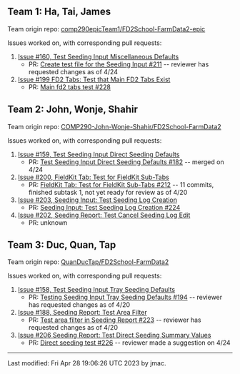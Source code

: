 ## Team 1: Ha, Tai, James

Team origin repo: [comp290epicTeam1/FD2School-FarmData2-epic](https://github.com/comp290epicTeam1/FD2School-FarmData2-epic)

Issues worked on, with corresponding pull requests:
1. [Issue #160, Test Seeding Input Miscellaneous Defaults](https://github.com/DickinsonCollege/FD2School-FarmData2/issues/160)
      * PR: [Create test file for the Seeding Input #211](https://github.com/DickinsonCollege/FD2School-FarmData2/pull/211) -- reviewer has requested changes as of 4/24
1. [Issue #199 FD2 Tabs: Test that Main FD2 Tabs Exist](https://github.com/DickinsonCollege/FD2School-FarmData2/issues/199)
      * PR: [Main fd2 tabs test #228](https://github.com/DickinsonCollege/FD2School-FarmData2/pull/228)

## Team 2: John, Wonje, Shahir

Team origin repo: [COMP290-John-Wonje-Shahir/FD2School-FarmData2](https://github.com/COMP290-John-Wonje-Shahir/FD2School-FarmData2)

Issues worked on, with corresponding pull requests:
1. [Issue #159, Test Seeding Input Direct Seeding Defaults](https://github.com/DickinsonCollege/FD2School-FarmData2/issues/159)
      * PR: [Test Seeding Input Direct Seeding Defaults #182](https://github.com/DickinsonCollege/FD2School-FarmData2/pull/182) -- merged on 4/24
1. [Issue #200, FieldKit Tab: Test for FieldKit Sub-Tabs](https://github.com/DickinsonCollege/FD2School-FarmData2/issues/200)
      * PR: [FieldKit Tab: Test for FieldKit Sub-Tabs #212](https://github.com/DickinsonCollege/FD2School-FarmData2/pull/212) -- 11 commits, finished subtask 1, not yet ready for review as of 4/20
1. [Issue #203, Seeding Input: Test Seeding Log Creation](https://github.com/DickinsonCollege/FD2School-FarmData2/issues/203)
      * PR: [Seeding Input: Test Seeding Log Creation #224](https://github.com/DickinsonCollege/FD2School-FarmData2/pull/224)
1. [Issue #202, Seeding Report: Test Cancel Seeding Log Edit](https://github.com/DickinsonCollege/FD2School-FarmData2/issues/202)
	  * PR: unknown

## Team 3: Duc, Quan, Tap

Team origin repo: [QuanDucTap/FD2School-FarmData2](https://github.com/QuanDucTap/FD2School-FarmData2)

Issues worked on, with corresponding pull requests:
1. [Issue #158, Test Seeding Input Tray Seeding Defaults](https://github.com/DickinsonCollege/FD2School-FarmData2/issues/158)
      * PR: [Testing Seeding Input Tray Seeding Defaults #194](https://github.com/DickinsonCollege/FD2School-FarmData2/pull/194) -- reviewer has requested changes as of 4/20
2. [Issue #188, Seeding Report: Test Area Filter](https://github.com/DickinsonCollege/FD2School-FarmData2/issues/188)
      * PR: [Test area filter in Seeding Report #223](https://github.com/DickinsonCollege/FD2School-FarmData2/pull/223) -- reviewer has requested changes as of 4/20
3. [Issue #206 Seeding Report: Test Direct Seeding Summary Values](https://github.com/DickinsonCollege/FD2School-FarmData2/issues/206)
      * PR: [Direct seeding test #226](https://github.com/DickinsonCollege/FD2School-FarmData2/pull/226) -- reviewer made a suggestion on 4/24


----
Last modified: Fri Apr 28 19:06:26 UTC 2023 by jmac.

  

